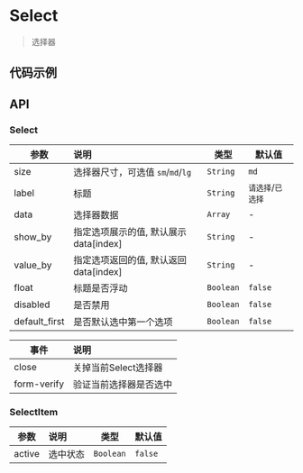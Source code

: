 # Select

> 选择器

## 代码示例

<test></test>

<script>
  import test from '@/pages/demo/Select.vue';

  export default {
    components: {
      test
    }
  }
</script>

## API

### Select

| 参数 | 说明 | 类型 | 默认值 |
| ----|:-----| ---- | ---- |
| size | 选择器尺寸，可选值 `sm`/`md`/`lg` | `String` | `md` |
| label | 标题 | `String` | `请选择`/`已选择` |
| data | 选择器数据 | `Array` | - |
| show_by | 指定选项展示的值, 默认展示data[index] | `String` | - |
| value_by | 指定选项返回的值, 默认返回data[index] | `String` | - |
| float | 标题是否浮动 | `Boolean` | `false` |
| disabled | 是否禁用 | `Boolean` | `false` |
| default_first | 是否默认选中第一个选项 | `Boolean` | `false` |


| 事件 | 说明 |
| ----|:----- |
| close | 关掉当前Select选择器 |
| form-verify | 验证当前选择器是否选中 |


### SelectItem

| 参数 | 说明 | 类型 | 默认值 |
| ----|:-----| ---- | ---- |
| active | 选中状态  | `Boolean` | `false` |
